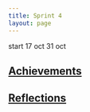 ```yaml
---
title: Sprint 4
layout: page
---
```

start 17 oct 31 oct


## [Achievements](achievements.html)


## [Reflections](reflection.html)

